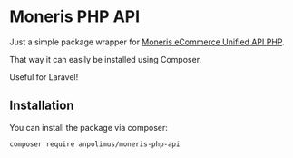 # Moneris PHP API
Just a simple package wrapper for [Moneris eCommerce Unified API PHP](https://github.com/Moneris/eCommerce-Unified-API-PHP).

That way  it can easily be installed using Composer.

Useful for Laravel!

## Installation

You can install the package via composer:

``` bash
composer require anpolimus/moneris-php-api
```
